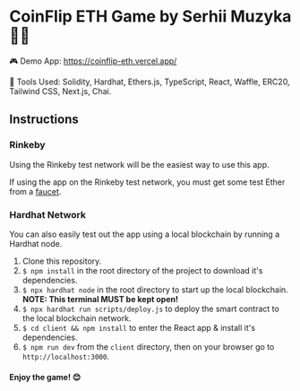 # CoinFlip ETH Game by Serhii Muzyka 👨‍💻

🎮 Demo App: <https://coinflip-eth.vercel.app/>

🎨 Tools Used: Solidity, Hardhat, Ethers.js, TypeScript, React, Waffle, ERC20, Tailwind CSS, Next.js, Chai.

## Instructions

### Rinkeby

Using the Rinkeby test network will be the easiest way to use this app.

If using the app on the Rinkeby test network, you must get some test Ether from a [faucet](https://faucet.rinkeby.io/).

### Hardhat Network

You can also easily test out the app using a local blockchain by running a Hardhat node.

1. Clone this repository.
2. `$ npm install` in the root directory of the project to download it's dependencies.
3. `$ npx hardhat node` in the root directory to start up the local blockchain. **NOTE: This terminal MUST be kept open!**
4. `$ npx hardhat run scripts/deploy.js` to deploy the smart contract to the local blockchain network.
5. `$ cd client && npm install` to enter the React app & install it's dependencies.
6. `$ npm run dev` from the `client` directory, then on your browser go to `http://localhost:3000`.

#### **Enjoy the game!** 😊
